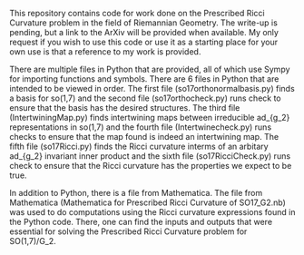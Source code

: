This repository contains code for work done on the Prescribed Ricci Curvature problem in the field of Riemannian Geometry. The write-up is pending, but a link to the ArXiv will be provided when available. My only request if you wish to use this code or use it as a starting place for your own use is that a reference to my work is provided.

There are multiple files in Python that are provided, all of which use Sympy for importing functions and symbols. There are 6 files in Python that are intended to be viewed in order. 
The first file (so17orthonormalbasis.py) finds a basis for so(1,7) and the second file (so17orthocheck.py) runs check to ensure that the basis has the desired structures.
The third file (IntertwiningMap.py) finds intertwining maps between irreducible ad_{g_2} representations in so(1,7) and the fourth file (Intertwinecheck.py) runs checks to ensure that the map found is indeed an intertwining map.
The fifth file (so17Ricci.py) finds the Ricci curvature interms of an arbitary ad_{g_2} invariant inner product and the sixth file (so17RicciCheck.py) runs check to ensure that the Ricci curvature has the properties we expect to be true.


In addition to Python, there is a file from Mathematica. The file from Mathematica (Mathematica for Prescribed Ricci Curvature of SO17_G2.nb) was used to do computations using the Ricci curvature expressions found in the Python code. There, one can find the inputs and outputs that were essential for solving the Prescribed Ricci Curvature problem for SO(1,7)/G_2.
